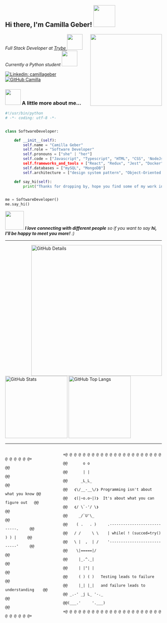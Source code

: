 <h2> Hi there, I'm Camilla Geber! <img src="https://media.giphy.com/media/mGcNjsfWAjY5AEZNw6/giphy.gif" width="70"></h2>
<img align='right' src="https://s4.aconvert.com/convert/p3r68-cdx67/atwq1-q8yjq.png" width="230">
<p><em>Full Stack Developer at <a href="https://www.betrybe.com">Trybe </a><img src="https://media2.giphy.com/media/v1.Y2lkPTc5MGI3NjExODQ1NWMyZmJkYWFmOGM5YTlhZTNiNTZhYzVlOTVjNDExODA1ZDIzNSZjdD1n/UEGwYCVTBFa9tJEf66/giphy.gif" width="50"></br>Currently a Python student </a><img src="https://i.giphy.com/media/gG9fVWJdN41NeiHhzk/giphy.webp" width="50"> 
</em></p>

[![Linkedin: camillageber](https://img.shields.io/badge/-camillageber-blue?style=flat-square&logo=Linkedin&logoColor=white&link=https://www.linkedin.com/in/camilla-geber/)](https://www.linkedin.com/in/camilla-geber/)
[![GitHub Camilla](https://img.shields.io/github/followers/camilla?label=follow&style=social)](https://github.com/camillageber)


### <img src="https://media.giphy.com/media/VgCDAzcKvsR6OM0uWg/giphy.gif" width="50"> A little more about me...

```python
#!/usr/bin/python
# -*- coding: utf-8 -*-


class SoftwareDeveloper:

    def __init__(self):
        self.name = "Camilla Geber"
        self.role = "Software Developer"
        self.pronouns = ["she" | "her"]
        self.code = ["Javascript", "Typescript", "HTML", "CSS", 'NodeJs", "Python"]
        self.frameworks_and_tools = ["React", "Redux", "Jest", "Docker", "ExpressJs"]
        self.databases = ["mySQL", "MongoDB"]
        self.architecture = ["design system pattern", "Object-Oriented Programming (POO)", "SOLID"]

    def say_hi(self):
        print("Thanks for dropping by, hope you find some of my work interesting. ;)")


me = SoftwareDeveloper()
me.say_hi()
```



<img src="https://media.giphy.com/media/LnQjpWaON8nhr21vNW/giphy.gif" width="60"> <em><b>I love connecting with different people</b> so if you want to say <b>hi, I'll be happy to meet you more!</b> :)</em>

-----

<div>
<img align="right" alt="GitHub Details" width="420px" src="http://github-profile-summary-cards.vercel.app/api/cards/profile-details?username=camillageber&theme=github_dark"/>
<!--- <img alt="GitHub Commits" width="200px" src="http://github-profile-summary-cards.vercel.app/api/cards/productive-time?username=camillageber&theme=github_dark"/> -->
<img alt="GitHub Stats" width="200px" src="http://github-profile-summary-cards.vercel.app/api/cards/stats?username=camillageber&theme=github_dark"/>
<img alt="GitHub Top Langs" width="200px" src="http://github-profile-summary-cards.vercel.app/api/cards/repos-per-language?username=camillageber&theme=github_dark"/>
</div>

-----

```

                          +@ @ @ @ @ @ @ @ @ @ @ @ @ @ @ @ @ @ @ @ @ @ @ @ @ @ @ @+
                          @@       o o                                           @@
                          @@       | |                                           @@
                          @@      _L_L_                                          @@
                          @@   ❮\/__-__\/❯ Programming isn't about what you know @@
                          @@   ❮(|~o.o~|)❯  It's about what you can figure out   @@
                          @@   ❮/ \`-'/ \❯                                       @@
                          @@     _/`U'\_                                         @@
                          @@    ( .   . )     .----------------------------.     @@
                          @@   / /     \ \    | while( ! (succed=try() ) ) |     @@
                          @@   \ |  ,  | /    '----------------------------'     @@
                          @@    \|=====|/                                        @@
                          @@     |_.^._|                                         @@
                          @@     | |"| |                                         @@
                          @@     ( ) ( )   Testing leads to failure              @@
                          @@     |_| |_|   and failure leads to understanding    @@
                          @@ _.-' _j L_ '-._                                     @@
                          @@(___.'     '.___)                                    @@
                          +@ @ @ @ @ @ @ @ @ @ @ @ @ @ @ @ @ @ @ @ @ @ @ @ @ @ @ @+

```
